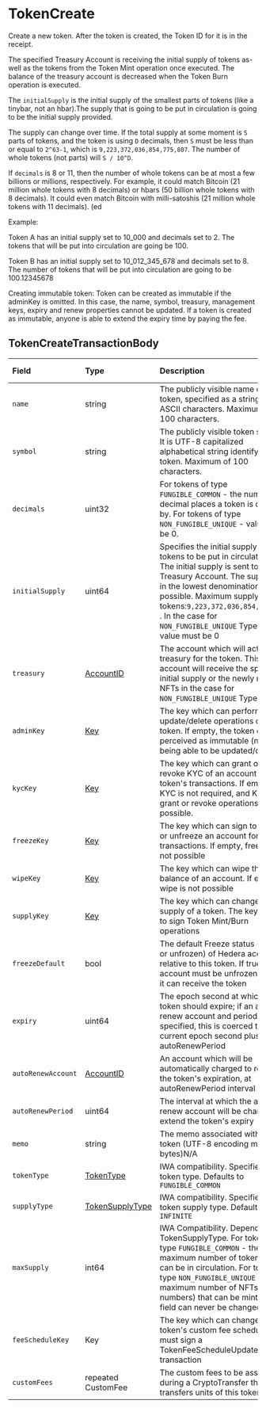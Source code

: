 # TokenCreate

Create a new token. After the token is created, the Token ID for it is in the receipt.

The specified Treasury Account is receiving the initial supply of tokens as-well as the tokens from the Token Mint operation once executed. The balance of the treasury account is decreased when the Token Burn operation is executed.

The `initialSupply` is the initial supply of the smallest parts of tokens \(like a tinybar, not an hbar\).The supply that is going to be put in circulation is going to be the initial supply provided. 

The supply can change over time. If the total supply at some moment is `S` parts of tokens, and the token is using `D` decimals, then `S` must be less than or equal to  `2^63-1`, which is  `9,223,372,036,854,775,807`.  The number of whole tokens \(not parts\) will `S / 10^D`.  
  
If `decimals` is 8 or 11, then the number of whole tokens can be at most a few billions or millions, respectively. For example, it could match Bitcoin \(21 million whole tokens with 8 decimals\) or hbars \(50 billion whole tokens with 8 decimals\). It could even match Bitcoin with milli-satoshis \(21 million whole tokens with 11 decimals\). \(ed

Example:

Token A has an initial supply set to 10\_000 and decimals set to 2. The tokens that will be put into circulation are going be 100.

Token B has an initial supply set to 10\_012\_345\_678 and decimals set to 8. The number of tokens that will be put into circulation are going to be 100.12345678

Creating immutable token: Token can be created as immutable if the adminKey is omitted. In this case, the name, symbol, treasury, management keys, expiry and renew properties cannot be updated. If a token is created as immutable, anyone is able to extend the expiry time by paying the fee.

## TokenCreateTransactionBody

| Field | Type | Description | Signature Required |
| :--- | :--- | :--- | :--- |
| `name` | string | The publicly visible name of the token, specified as a string of only ASCII characters. Maximum of 100 characters. | N/A |
| `symbol` | string | The publicly visible token symbol. It is UTF-8 capitalized alphabetical string identifying the token. Maximum of 100 characters. | N/A |
| `decimals` | uint32 | For tokens of type `FUNGIBLE_COMMON` - the number of decimal places a token is divisible by. For tokens of type `NON_FUNGIBLE_UNIQUE` - value must be 0. | N/A |
| `initialSupply` | uint64 | Specifies the initial supply of tokens to be put in circulation. The initial supply is sent to the Treasury Account. The supply is in the lowest denomination possible. Maximum supply of tokens:`9,223,372,036,854,775,807` . In the case for `NON_FUNGIBLE_UNIQUE` Type the value must be 0 | N/A |
| `treasury` | [AccountID](../basic-types/accountid.md) | The account which will act as a treasury for the token. This account will receive the specified initial supply or the newly minted NFTs in the case for `NON_FUNGIBLE_UNIQUE` Type. | Required |
| `adminKey` | [Key](../basic-types/key.md) | The key which can perform update/delete operations on the token. If empty, the token can be perceived as immutable \(not being able to be updated/deleted\) | If set, required |
| `kycKey` | [Key](../basic-types/key.md) | The key which can grant or revoke KYC of an account for the token's transactions. If empty, KYC is not required, and KYC grant or revoke operations are not possible. | If set, required |
| `freezeKey` | [Key](../basic-types/key.md) | The key which can sign to freeze or unfreeze an account for token transactions. If empty, freezing is not possible | If set, required |
| `wipeKey` | [Key](../basic-types/key.md) | The key which can wipe the token balance of an account. If empty, wipe is not possible | If set, required |
| `supplyKey` | [Key](../basic-types/key.md) | The key which can change the supply of a token. The key is used to sign Token Mint/Burn operations | If set, required |
| `freezeDefault` | bool | The default Freeze status \(frozen or unfrozen\) of Hedera accounts relative to this token. If true, an account must be unfrozen before it can receive the token | N/A |
| `expiry` | uint64 | The epoch second at which the token should expire; if an auto-renew account and period are specified, this is coerced to the current epoch second plus the autoRenewPeriod | N/A |
| `autoRenewAccount` | [AccountID](../basic-types/accountid.md) | An account which will be automatically charged to renew the token's expiration, at autoRenewPeriod interval | N/A |
| `autoRenewPeriod` | uint64 | The interval at which the auto-renew account will be charged to extend the token's expiry | N/A |
| `memo` | string  | The memo associated with the token \(UTF-8 encoding max 100 bytes\)N/A | N/A |
| `tokenType` | [TokenType](../basic-types/tokentype.md) | IWA compatibility. Specifies the token type. Defaults to `FUNGIBLE_COMMON` | N/A |
| `supplyType` | [TokenSupplyType](../basic-types/tokensupplytype.md) | IWA compatibility. Specified the token supply type. Defaults to `INFINITE` | N/A |
| `maxSupply` | int64 | IWA Compatibility. Depends on TokenSupplyType. For tokens of type `FUNGIBLE_COMMON` - the maximum number of tokens that can be in circulation. For tokens of type `NON_FUNGIBLE_UNIQUE` - the maximum number of NFTs \(serial numbers\) that can be minted. This field can never be changed | N/A |
| `feeScheduleKey` | Key | The key which can change the token's custom fee schedule; must sign a TokenFeeScheduleUpdate transaction | If set, required |
| `customFees` | repeated CustomFee | The custom fees to be assessed during a CryptoTransfer that transfers units of this token | N/A |

